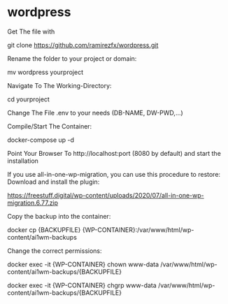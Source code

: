# wordpress
Get The file with

git clone https://github.com/ramirezfx/wordpress.git

Rename the folder to your project or domain:

mv wordpress yourproject

Navigate To The Working-Directory:

cd yourproject

Change The File .env to your needs (DB-NAME, DW-PWD,...)

Compile/Start The Container:

docker-compose up -d

Point Your Browser To http://localhost:port (8080 by default) and start the installation

If you use all-in-one-wp-migration, you can use this procedure to restore:
Download and install the plugin:

https://freestuff.digital/wp-content/uploads/2020/07/all-in-one-wp-migration.6.77.zip

Copy the backup into the container:

docker cp {BACKUPFILE} {WP-CONTAINER}:/var/www/html/wp-content/ai1wm-backups

Change the correct permissions:

docker exec -it {WP-CONTAINER} chown www-data /var/www/html/wp-content/ai1wm-backups/{BACKUPFILE}

docker exec -it {WP-CONTAINER} chgrp www-data /var/www/html/wp-content/ai1wm-backups/{BACKUPFILE}
